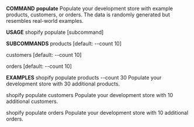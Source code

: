 **COMMAND**
**populate**
Populate your development store with example products, customers, or orders. The data is randomly generated but resembles real-world examples.

**USAGE**
shopify populate [subcommand] 

**SUBCOMMANDS**
products [default: --count 10]

customers [default: --count 10]

orders [default: --count 10]

**EXAMPLES**
shopify populate products --count 30
Populate your development store with 30 additional products.

shopify populate customers
Populate your development store with 10 additional customers.

shopify populate orders
Populate your development store with 10 additional orders.
